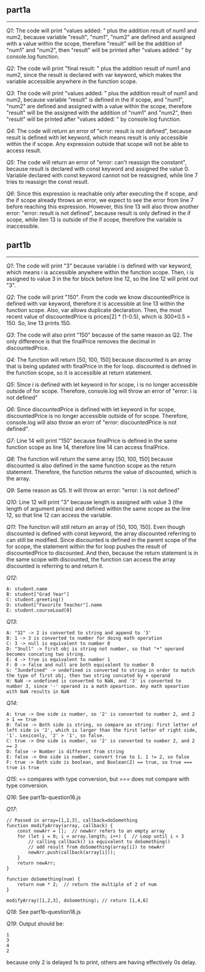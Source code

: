 ## part1a
------
_Q1_: The code will print "values added: " plus the addition result of num1 and num2, because variable "result", "num1", "num2" are defined and assigned with a value within the scope, therefore "result" will be the addition of "num1" and "num2", then "result" will be printed after "values added: " by console.log function. 

_Q2_: The code will print "final result: " plus the addition result of num1 and num2, since the result is declared with var keyword, which makes the variable accessible anywhere in the function scope. 

_Q3_: The code will print "values added: " plus the addition result of num1 and num2, because variable "result" is defined in the if scope, and "num1", "num2" are defined and assigned with a value within the scope, therefore "result" will be the assigned with the addition of "num1" and "num2", then "result" will be printed after "values added: " by console.log function. 

_Q4_: The code will return an error of "error: result is not defined", because result is defined with let keyword, which means result is only accessible within the if scope. Any expression outside that scope will not be able to access result.

_Q5_: The code will return an error of "error: can't reassign the constant", because result is declared with const keyword and assigned the value 0. Variable declared with const keyword cannot not be reassigned, while line 7 tries to reassign the const result. 

_Q6_: Since this expression is reachable only after executing the if scope, and the if scope already throws an error, we expect to see the error from line 7 before reaching this expression. However, this line 13 will also throw another error: "error: result is not defined", because result is only defined in the if scope, while lien 13 is outside of the if scope, therefore the variable is inaccessible. 

## part1b
-------
_Q1_: The code will print "3" because variable i is defined with var keyword, which means i is accessible anywhere within the function scope. Then, i is assigned to value 3 in the for block before line 12, so the line 12 will print out "3".

_Q2_: The code will print "150". From the code we know discountedPrice is defined with var keyword, therefore it is accessible at line 13 within the function scope. Also, var allows duplicate declaration. Then, the most recent value of discountedPrice is prices[2] * (1-0.5), which is 300*0.5 = 150. So, line 13 prints 150.

_Q3_: The code will also print "150" because of the same reason as Q2. The only difference is that the finalPrice removes the decimal in discountedPrice. 

_Q4_: The function will return [50, 100, 150] because discounted is an array that is being updated with finalPrice in the for loop. discounted is defined in the function scope, so it is accessible at return statement. 

_Q5_: Since i is defined with let keyword in for scope, i is no longer accessible outside of for scope. Therefore, console.log will throw an error of "error: i is not defined"

_Q6_: Since discountedPrice is defined with let keyword in for scope, discountedPrice is no longer accessible outside of for scope. Therefore, console.log will also throw an erorr of "error: discountedPrice is not defined".

_Q7_: Line 14 will print "150" because finalPrice is defined in the same function scope as line 14, therefore line 14 can access finalPrice. 

_Q8_: The function will return the same array [50, 100, 150] because discounted is also defined in the same function scope as the return statement. Therefore, the function returns the value of discounted, which is the array. 

_Q9_: Same reason as Q5. It will throw an error: "error: i is not defined"

_Q10_: Line 12 will print "3" because length is assigned with value 3 (the length of argument prices) and defined within the same scope as the line 12, so that line 12 can access the variable. 

_Q11_: The function will still return an array of [50, 100, 150]. Even though discounted is defined with const keyword, the array discounted referring to can still be modified. Since discounted is defined in the parent scope of the for scope, the statement within the for loop pushes the result of discountedPrice to discounted. And then, because the return statement is in the same scope with discounted, the function can access the array discounted is referring to and return it. 

_Q12_: 
    
    A: student.name
    B: student["Grad Year"]
    C: student.greeting()
    D: student["Favorite Teacher"].name
    E: student.courseLoad[0]

_Q13_: 

    A: "32" -> 2 is converted to string and append to '3'
    B: 1 -> 3 is converted to number for doing math operation
    C: 3 -> null is equivalent to number 0
    D: "3null" -> first obj is string not number, so that "+" operand becomes concating two string. 
    E: 4 -> true is equivalent to number 1
    F: 0 -> false and null are both equivalent to number 0
    G: "3undefined" -> undefined is converted to string in order to match the type of first obj, then two string concated by + operand
    H: NaN -> undefined is converted to NaN, and '3' is converted to number 3, since '-' operand is a math opeartion. Any math opeartion with NaN results in NaN

_Q14_: 

    A: true -> One side is number, so '2' is converted to number 2, and 2 > 1 == true
    B: false -> Both side is string, so compare as string: first letter of left side is '2', which is larger than the first letter of right side, '1'. Lexiconly, '2' > '1', so false. 
    C: true -> One side is number, so '2' is converted to number 2, and 2 == 2
    D: false -> Number is different from string
    E: false -> One side is number, convert true to 1. 1 != 2, so false
    F: true -> Both side is boolean, and Boolean(2) == true, so true === true is true

_Q15_: == compares with type conversion, but === does not compare with type conversion. 

_Q16_: See part1b-question16.js

_Q17_: 

    // Passed in array=[1,2,3], callback=doSomething
    function modifyArray(array, callback) { 
        const newArr = [];  // newArr refers to an empty array
        for (let i = 0; i < array.length; i++) {  // Loop until i < 3
            // calling callback() is equivalent to doSomething()
            // add result from doSomething(array[i]) to newArr
            newArr.push(callback(array[i])); 
        }
        return newArr;
    }

    function doSomething(num) {
        return num * 2;  // return the multiple of 2 of num
    }

    modifyArray([1,2,3], doSomething); // return [1,4,6]

_Q18_: See part1b-question18.js

_Q19_: Output should be: 

    1
    3
    4
    2

because only 2 is delayed 1s to print, others are having effectively 0s delay.